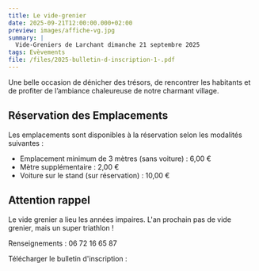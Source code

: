 ```yaml
---
title: Le vide-grenier
date: 2025-09-21T12:00:00.000+02:00
preview: images/affiche-vg.jpg
summary: |
  Vide-Greniers de Larchant dimanche 21 septembre 2025
tags: Evèvements
file: /files/2025-bulletin-d-inscription-1-.pdf
---
```

Une belle occasion de dénicher des trésors, de rencontrer les habitants et de profiter de l’ambiance chaleureuse de notre charmant village.

## Réservation des Emplacements

Les emplacements sont disponibles à la réservation selon les modalités suivantes :

* Emplacement minimum de 3 mètres (sans voiture) : 6,00 €
* Mètre supplémentaire : 2,00 €
* Voiture sur le stand (sur réservation) : 10,00 €

## Attention rappel
Le vide grenier a lieu les années impaires. L'an prochain pas de vide grenier, mais un super triathlon !

[](larchantanimation@gmail.com)Renseignements : 06 72 16 65 87

Télécharger le bulletin d'inscription :

